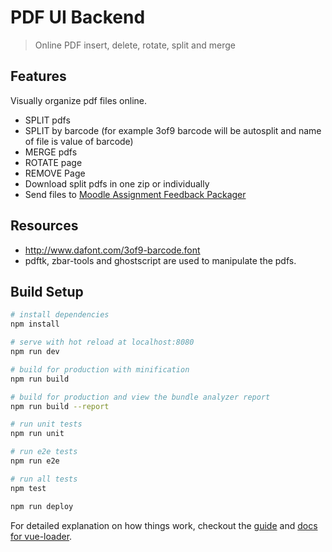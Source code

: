 # PDF UI Backend

> Online PDF insert, delete, rotate, split and merge

## Features

Visually organize pdf files online.

- SPLIT pdfs
- SPLIT by barcode (for example 3of9 barcode will be autosplit and name of file is value of barcode)
- MERGE pdfs
- ROTATE page
- REMOVE Page
- Download split pdfs in one zip or individually
- Send files to [Moodle Assignment Feedback Packager](https://bfritscher.github.io/moodle-assignment-feedback-packager/)


## Resources

- http://www.dafont.com/3of9-barcode.font
- pdftk, zbar-tools and ghostscript are used to manipulate the pdfs.


## Build Setup

``` bash
# install dependencies
npm install

# serve with hot reload at localhost:8080
npm run dev

# build for production with minification
npm run build

# build for production and view the bundle analyzer report
npm run build --report

# run unit tests
npm run unit

# run e2e tests
npm run e2e

# run all tests
npm test

npm run deploy
```

For detailed explanation on how things work, checkout the [guide](http://vuejs-templates.github.io/webpack/) and [docs for vue-loader](http://vuejs.github.io/vue-loader).
